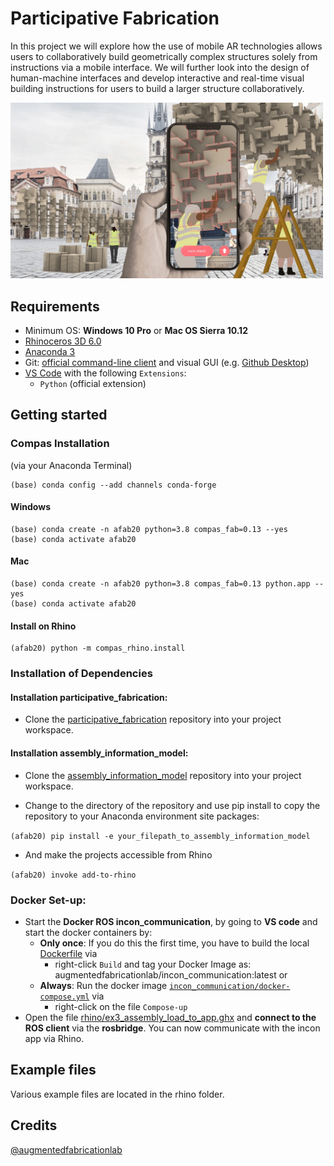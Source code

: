 
# Participative Fabrication


In this project we will explore how the use of mobile AR technologies allows users to collaboratively build geometrically complex structures solely from instructions via a mobile interface. We will further look into the design of human-machine interfaces and develop interactive and real-time visual building instructions for users to build a larger structure collaboratively. 


<img src="/docs/images/participative_building.jpg" width="500">


## Requirements

* Minimum OS: **Windows 10 Pro** or **Mac OS Sierra 10.12**
* [Rhinoceros 3D 6.0](https://www.rhino3d.com/)
* [Anaconda 3](https://www.anaconda.com/products/individual)
* Git: [official command-line client](https://git-scm.com/) and visual GUI (e.g. [Github Desktop](https://desktop.github.com/))
* [VS Code](https://code.visualstudio.com/) with the following `Extensions`:
  * `Python` (official extension)



## Getting started

### Compas Installation 
(via your Anaconda Terminal)
    
    (base) conda config --add channels conda-forge

#### Windows
    (base) conda create -n afab20 python=3.8 compas_fab=0.13 --yes
    (base) conda activate afab20

#### Mac
    (base) conda create -n afab20 python=3.8 compas_fab=0.13 python.app --yes
    (base) conda activate afab20

#### Install on Rhino

    (afab20) python -m compas_rhino.install

### Installation of Dependencies

#### Installation participative_fabrication:

* Clone the [participative_fabrication](https://github.com/augmentedfabricationlab/participative_fabrication) repository into your project workspace.

#### Installation assembly_information_model:

* Clone the [assembly_information_model](https://github.com/augmentedfabricationlab/assembly_information_model) repository into your project workspace.

* Change to the directory of the repository and use pip install to copy the repository to your Anaconda environment site packages: 

`(afab20) pip install -e your_filepath_to_assembly_information_model`    

* And make the projects accessible from Rhino 

`(afab20) invoke add-to-rhino`

### Docker Set-up:

* Start the __Docker ROS incon_communication__, by going to __VS code__ and start the docker containers by:
  * __Only once__: If you do this the first time, you have to build the local [Dockerfile](docker\docker-images\Dockerfile) via 
    * right-click `Build` and tag your Docker Image as: augmentedfabricationlab/incon_communication:latest or 
  * __Always__: Run the docker image [`incon_communication/docker-compose.yml`](docker/ros-systems/incon_communication/docker-compose.yml) via 
    * right-click on the file `Compose-up`
* Open the file [rhino/ex3_assembly_load_to_app.ghx](rhino/ex3_assembly_load_to_app.ghx) and __connect to the ROS client__ via the __rosbridge__. You can now communicate with the incon app via Rhino.

## Example files

Various example files are located in the rhino folder.

## Credits

[@augmentedfabricationlab](https://github.com/augmentedfabricationlab)
